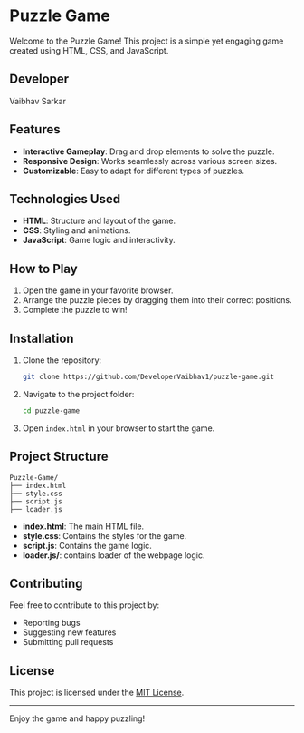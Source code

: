 # Puzzle Game

Welcome to the Puzzle Game! This project is a simple yet engaging game created using HTML, CSS, and JavaScript.

## Developer

Vaibhav Sarkar

## Features

- **Interactive Gameplay**: Drag and drop elements to solve the puzzle.
- **Responsive Design**: Works seamlessly across various screen sizes.
- **Customizable**: Easy to adapt for different types of puzzles.

## Technologies Used

- **HTML**: Structure and layout of the game.
- **CSS**: Styling and animations.
- **JavaScript**: Game logic and interactivity.

## How to Play

1. Open the game in your favorite browser.
2. Arrange the puzzle pieces by dragging them into their correct positions.
3. Complete the puzzle to win!

## Installation

1. Clone the repository:
   ```bash
   git clone https://github.com/DeveloperVaibhav1/puzzle-game.git
   ```
2. Navigate to the project folder:
   ```bash
   cd puzzle-game
   ```
3. Open `index.html` in your browser to start the game.

## Project Structure

```
Puzzle-Game/
├── index.html
├── style.css
├── script.js
├── loader.js
```

- **index.html**: The main HTML file.
- **style.css**: Contains the styles for the game.
- **script.js**: Contains the game logic.
- **loader.js/**: contains loader of the webpage logic.

## Contributing

Feel free to contribute to this project by:

- Reporting bugs
- Suggesting new features
- Submitting pull requests

## License

This project is licensed under the [MIT License](LICENSE).

---

Enjoy the game and happy puzzling!

